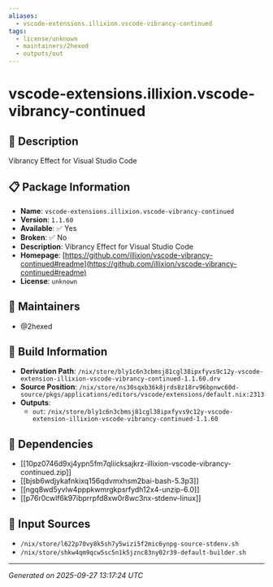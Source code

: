 ```yaml
---
aliases:
  - vscode-extensions.illixion.vscode-vibrancy-continued
tags:
  - license/unknown
  - maintainers/2hexed
  - outputs/out
---
```


# vscode-extensions.illixion.vscode-vibrancy-continued

## 📝 Description

Vibrancy Effect for Visual Studio Code

## 📋 Package Information

- **Name**: `vscode-extensions.illixion.vscode-vibrancy-continued`
- **Version**: `1.1.60`
- **Available**: ✅ Yes
- **Broken**: ✅ No
- **Description**: Vibrancy Effect for Visual Studio Code
- **Homepage**: [https://github.com/illixion/vscode-vibrancy-continued#readme](https://github.com/illixion/vscode-vibrancy-continued#readme)
- **License**: `unknown`
## 👥 Maintainers

- @2hexed


## 🔧 Build Information

- **Derivation Path**: `/nix/store/bly1c6n3cbmsj81cgl38ipxfyvs9c12y-vscode-extension-illixion-vscode-vibrancy-continued-1.1.60.drv`
- **Source Position**: `/nix/store/ns30sqxb36k8jrds8z18rv96bpnwc60d-source/pkgs/applications/editors/vscode/extensions/default.nix:2313`
- **Outputs**:
  - `out`:  `/nix/store/bly1c6n3cbmsj81cgl38ipxfyvs9c12y-vscode-extension-illixion-vscode-vibrancy-continued-1.1.60`

## 🔗 Dependencies

- [[10pz0746d9xj4ypn5fm7qliicksajkrz-illixion-vscode-vibrancy-continued.zip]]
- [[bjsb6wdjykafnkixq156qdvmxhsm2bai-bash-5.3p3]]
- [[ngq8wd5yvlw4pppkwmrgkpsrfydh12x4-unzip-6.0]]
- [[p76r0cwlf6k97ibprrpfd8xw0r8wc3nx-stdenv-linux]]

## 📁 Input Sources

- `/nix/store/l622p70vy8k5sh7y5wizi5f2mic6ynpg-source-stdenv.sh`
- `/nix/store/shkw4qm9qcw5sc5n1k5jznc83ny02r39-default-builder.sh`

---
*Generated on 2025-09-27 13:17:24 UTC*
